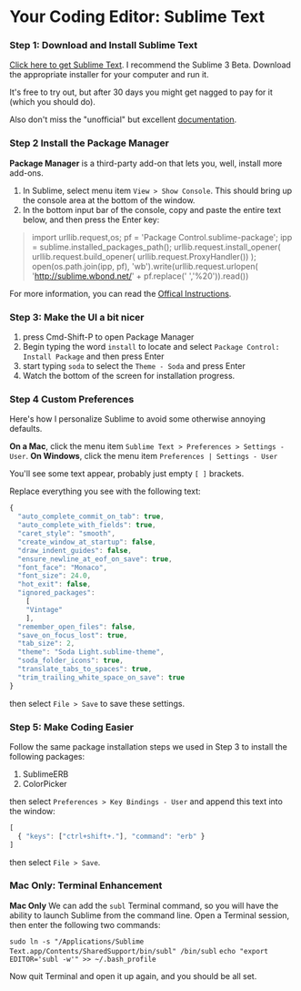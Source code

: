 # Your Coding Editor: Sublime Text

### Step 1: Download and Install Sublime Text

[Click here to get Sublime Text](http://www.sublimetext.com/3). I recommend the Sublime 3 Beta. Download the appropriate installer for your computer and run it.

It's free to try out, but after 30 days you might get nagged to pay for it (which you should do).

Also don't miss the "unofficial" but excellent [documentation](http://docs.sublimetext.info/en/latest/index.html).

### Step 2 Install the Package Manager

**Package Manager** is a third-party add-on that lets you, well, install more add-ons.

1. In Sublime, select menu item `View > Show Console`. This should bring up the console area at the bottom of the window.
2. In the bottom input bar of the console, copy and paste the entire text below, and then press the Enter key:


> import urllib.request,os; pf = 'Package Control.sublime-package'; ipp = sublime.installed_packages_path(); urllib.request.install_opener( urllib.request.build_opener( urllib.request.ProxyHandler()) ); open(os.path.join(ipp, pf), 'wb').write(urllib.request.urlopen( 'http://sublime.wbond.net/' + pf.replace(' ','%20')).read())


For more information, you can read the [Offical Instructions](https://sublime.wbond.net/installation).


### Step 3: Make the UI a bit nicer

1. press Cmd-Shift-P to open Package Manager
1. Begin typing the word `install` to locate and select `Package Control: Install Package` and then press Enter
1. start typing `soda` to select the `Theme - Soda` and press Enter
1. Watch the bottom of the screen for installation progress.

### Step 4 Custom Preferences

Here's how I personalize Sublime to avoid some otherwise annoying defaults.

**On a Mac**, click the menu item `Sublime Text > Preferences > Settings - User`.
**On Windows**, click the menu item `Preferences | Settings - User`

You'll see some text appear, probably just empty `[ ]` brackets.

Replace everything you see with the following text:

``` javascript
{
  "auto_complete_commit_on_tab": true,
  "auto_complete_with_fields": true,
  "caret_style": "smooth",
  "create_window_at_startup": false,
  "draw_indent_guides": false,
  "ensure_newline_at_eof_on_save": true,
  "font_face": "Monaco",
  "font_size": 24.0,
  "hot_exit": false,
  "ignored_packages":
    [
    "Vintage"
    ],
  "remember_open_files": false,
  "save_on_focus_lost": true,
  "tab_size": 2,
  "theme": "Soda Light.sublime-theme",
  "soda_folder_icons": true,
  "translate_tabs_to_spaces": true,
  "trim_trailing_white_space_on_save": true
}
```

then select `File > Save` to save these settings.

### Step 5: Make Coding Easier

Follow the same package installation steps we used in Step 3 to install the following packages:

1. SublimeERB
1. ColorPicker

then select `Preferences > Key Bindings - User` and append this text into the window:

```javascript
[
  { "keys": ["ctrl+shift+."], "command": "erb" }
]
```
then select `File > Save`.

### Mac Only: Terminal Enhancement

**Mac Only** We can add the `subl` Terminal command, so you will have the ability to launch Sublime from the command line. Open a Terminal session, then enter the following two commands:

`sudo ln -s "/Applications/Sublime Text.app/Contents/SharedSupport/bin/subl" /bin/subl`
`echo "export EDITOR='subl -w'" >> ~/.bash_profile`

Now quit Terminal and open it up again, and you should be all set.
